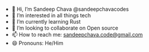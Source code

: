 - 👋 Hi, I’m Sandeep Chava @sandeepchavacodes
- 👀 I’m interested in all things tech
- 🌱 I’m currently learning Rust
- 💞️ I’m looking to collaborate on Open source
- 📫 How to reach me: sandeepchava.code@gmail.com
- 😄 Pronouns: He/Him

<!---
sandeepchavacodes/sandeepchavacodes is a ✨ special ✨ repository because its `README.md` (this file) appears on your GitHub profile.
You can click the Preview link to take a look at your changes.
--->
